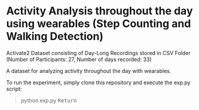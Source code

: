 # Activity Analysis throughout the day using wearables (Step Counting and Walking Detection)

Activate2 Dataset consisting of Day-Long Recordings stored in CSV Folder 
(Number of Participants: 27, Number of days recorded: 33)

A dataset for analyzing activity throughout the day with wearables.

To run the experiment, simply clone this repository and execute the exp.py script:

> python exp.py <kbd>Return</kbd>

